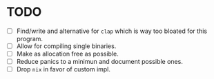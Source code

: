 # TODO
- [ ] Find/write and alternative for `clap` which is way too bloated for this program.
- [ ] Allow for compiling single binaries.
- [ ] Make as allocation free as possible.
- [ ] Reduce panics to a minimun and document possible ones.
- [ ] Drop `nix` in favor of custom impl.